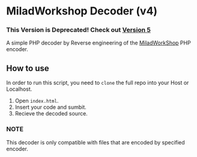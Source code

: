 # MiladWorkshop Decoder (v4)
### This Version is Deprecated! Check out [Version 5](https://github.com/amirmalek0/Milad-Workshop-Decoder-V5)
A simple PHP decoder by Reverse engineering of the [MiladWorkShop](https://miladworkshop.ir/encoder.html) PHP encoder.
## How to use
In order to run this script, you need to `clone` the full repo into your Host or Localhost.

1. Open `index.html`.
2. Insert your code and sumbit.
3. Recieve the decoded source.

### NOTE
This decoder is only compatible with files that are encoded by specified encoder.
